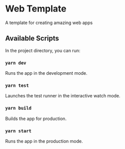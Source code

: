# Web Template

A template for creating amazing web apps

## Available Scripts

In the project directory, you can run:

### `yarn dev`

Runs the app in the development mode.

### `yarn test`

Launches the test runner in the interactive watch mode.

### `yarn build`

Builds the app for production.

### `yarn start`

Runs the app in the production mode.
